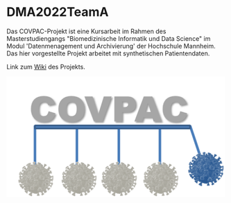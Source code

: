 # DMA2022TeamA
Das COVPAC-Projekt ist eine Kursarbeit im Rahmen des Masterstudiengangs "Biomedizinische Informatik und Data Science" im Modul 'Datenmenagement und Archivierung' der Hochschule Mannheim. Das hier vorgestellte Projekt arbeitet mit synthetischen Patientendaten.

Link zum [Wiki](https://github.com/Fuenfgeld/DMA2022TeamA/wiki) des Projekts. 


![grafik](https://github.com/Fuenfgeld/DMA2022TeamA/blob/main/figures/Logo.png)
